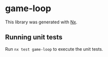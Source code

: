 # game-loop

This library was generated with [Nx](https://nx.dev).

## Running unit tests

Run `nx test game-loop` to execute the unit tests.
